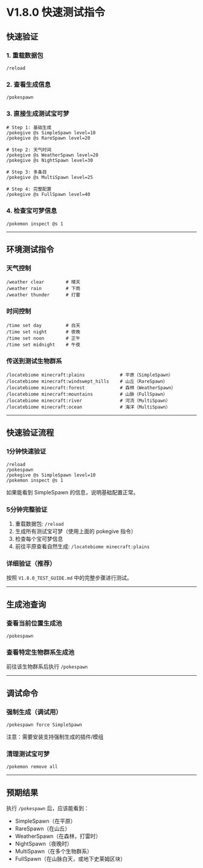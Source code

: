 # V1.8.0 快速测试指令

## 快速验证

### 1. 重载数据包
```
/reload
```

### 2. 查看生成信息
```
/pokespawn
```

### 3. 直接生成测试宝可梦

```
# Step 1: 基础生成
/pokegive @s SimpleSpawn level=10
/pokegive @s RareSpawn level=20

# Step 2: 天气时间
/pokegive @s WeatherSpawn level=20
/pokegive @s NightSpawn level=30

# Step 3: 多条目
/pokegive @s MultiSpawn level=25

# Step 4: 完整配置
/pokegive @s FullSpawn level=40
```

### 4. 检查宝可梦信息
```
/pokemon inspect @s 1
```

---

## 环境测试指令

### 天气控制
```
/weather clear        # 晴天
/weather rain         # 下雨
/weather thunder      # 打雷
```

### 时间控制
```
/time set day         # 白天
/time set night       # 夜晚
/time set noon        # 正午
/time set midnight    # 午夜
```

### 传送到测试生物群系
```
/locatebiome minecraft:plains             # 平原（SimpleSpawn）
/locatebiome minecraft:windswept_hills    # 山丘（RareSpawn）
/locatebiome minecraft:forest             # 森林（WeatherSpawn）
/locatebiome minecraft:mountains          # 山脉（FullSpawn）
/locatebiome minecraft:river              # 河流（MultiSpawn）
/locatebiome minecraft:ocean              # 海洋（MultiSpawn）
```

---

## 快速验证流程

### 1分钟快速验证
```
/reload
/pokespawn
/pokegive @s SimpleSpawn level=10
/pokemon inspect @s 1
```
如果能看到 SimpleSpawn 的信息，说明基础配置正常。

### 5分钟完整验证
1. 重载数据包: `/reload`
2. 生成所有测试宝可梦（使用上面的 pokegive 指令）
3. 检查每个宝可梦信息
4. 前往平原查看自然生成: `/locatebiome minecraft:plains`

### 详细验证（推荐）
按照 `V1.8.0_TEST_GUIDE.md` 中的完整步骤进行测试。

---

## 生成池查询

### 查看当前位置生成池
```
/pokespawn
```

### 查看特定生物群系生成池
前往该生物群系后执行 `/pokespawn`

---

## 调试命令

### 强制生成（调试用）
```
/pokespawn force SimpleSpawn
```
注意：需要安装支持强制生成的插件/模组

### 清理测试宝可梦
```
/pokemon remove all
```

---

## 预期结果

执行 `/pokespawn` 后，应该能看到：
- SimpleSpawn（在平原）
- RareSpawn（在山丘）
- WeatherSpawn（在森林，打雷时）
- NightSpawn（夜晚时）
- MultiSpawn（在多个生物群系）
- FullSpawn（在山脉白天，或地下史莱姆区块）
